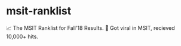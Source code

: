 # msit-ranklist
:chart_with_upwards_trend: The MSIT Ranklist for Fall'18 Results. :tada: Got viral in MSIT, recieved 10,000+ hits.
